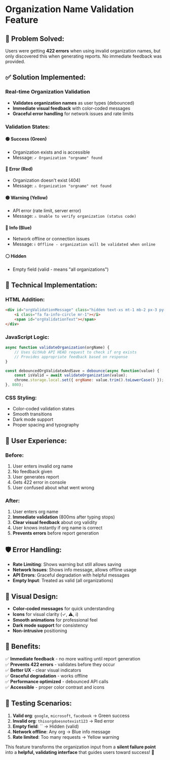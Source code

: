 # Organization Name Validation Feature

## 🎯 **Problem Solved:**
Users were getting **422 errors** when using invalid organization names, but only discovered this when generating reports. No immediate feedback was provided.

## ✅ **Solution Implemented:**

### **Real-time Organization Validation**
- **Validates organization names** as user types (debounced)
- **Immediate visual feedback** with color-coded messages
- **Graceful error handling** for network issues and rate limits

### **Validation States:**

#### 🟢 **Success (Green)**
- Organization exists and is accessible
- Message: `✓ Organization "orgname" found`

#### 🔴 **Error (Red)** 
- Organization doesn't exist (404)
- Message: `⚠ Organization "orgname" not found`

#### 🟡 **Warning (Yellow)**
- API error (rate limit, server error)
- Message: `⚠ Unable to verify organization (status code)`

#### 🔵 **Info (Blue)**
- Network offline or connection issues
- Message: `ℹ Offline - organization will be validated when online`

#### ⚪ **Hidden**
- Empty field (valid - means "all organizations")

## 🔧 **Technical Implementation:**

### **HTML Addition:**
```html
<div id="orgValidationMessage" class="hidden text-xs mt-1 mb-2 px-3 py-2 rounded-lg">
    <i class="fa fa-info-circle mr-1"></i>
    <span id="orgValidationText"></span>
</div>
```

### **JavaScript Logic:**
```javascript
async function validateOrganization(orgName) {
    // Uses GitHub API HEAD request to check if org exists
    // Provides appropriate feedback based on response
}

const debouncedOrgValidateAndSave = debounce(async function(value) {
    const isValid = await validateOrganization(value);
    chrome.storage.local.set({ orgName: value.trim().toLowerCase() });
}, 800);
```

### **CSS Styling:**
- Color-coded validation states
- Smooth transitions
- Dark mode support
- Proper spacing and typography

## 🚀 **User Experience:**

### **Before:**
1. User enters invalid org name
2. No feedback given
3. User generates report
4. Gets 422 error in console
5. User confused about what went wrong

### **After:**
1. User enters org name
2. **Immediate validation** (800ms after typing stops)
3. **Clear visual feedback** about org validity
4. User knows instantly if org name is correct
5. **Prevents errors** before report generation

## 🛡️ **Error Handling:**

- **Rate Limiting**: Shows warning but still allows saving
- **Network Issues**: Shows info message, allows offline usage
- **API Errors**: Graceful degradation with helpful messages
- **Empty Input**: Treated as valid (all organizations)

## 🎨 **Visual Design:**

- **Color-coded messages** for quick understanding
- **Icons** for visual clarity (✓, ⚠, ℹ)
- **Smooth animations** for professional feel
- **Dark mode support** for consistency
- **Non-intrusive** positioning

## 📱 **Benefits:**

✅ **Immediate feedback** - no more waiting until report generation  
✅ **Prevents 422 errors** - validates before they occur  
✅ **Better UX** - clear visual indicators  
✅ **Graceful degradation** - works offline  
✅ **Performance optimized** - debounced API calls  
✅ **Accessible** - proper color contrast and icons  

## 🧪 **Testing Scenarios:**

1. **Valid org**: `google`, `microsoft`, `facebook` → Green success
2. **Invalid org**: `thisorgdoesnotexist123` → Red error  
3. **Empty field**: `` → Hidden (valid)
4. **Network offline**: Any org → Blue info message
5. **Rate limited**: Too many requests → Yellow warning

This feature transforms the organization input from a **silent failure point** into a **helpful, validating interface** that guides users toward success! 🎯